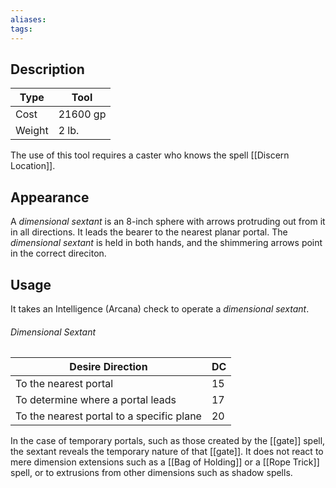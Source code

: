 ```yaml
---
aliases: 
tags:
---
```

## Description
| **Type** | Tool     |
| -------- | -------- |
| Cost     | 21600 gp |
| Weight   | 2 lb.    |
The use of this tool requires a caster who knows the spell [[Discern Location]].
## Appearance
A *dimensional sextant* is an 8-inch sphere with arrows protruding out from it in all directions. It leads the bearer to the nearest planar portal. The *dimensional sextant* is held in both hands, and the shimmering arrows point in the correct direciton.
## Usage
It takes an Intelligence (Arcana) check to operate a *dimensional sextant*.
###### Dimensional Sextant
| Desire Direction                          | DC  |
| ----------------------------------------- | --- |
| To the nearest portal                     | 15  |
| To determine where a portal leads         | 17  |
| To the nearest portal to a specific plane | 20  |
In the case of temporary portals, such as those created by the [[gate]] spell, the sextant reveals the temporary nature of that [[gate]]. It does not react to mere dimension extensions such as a [[Bag of Holding]] or a [[Rope Trick]] spell, or to extrusions from other dimensions such as shadow spells.